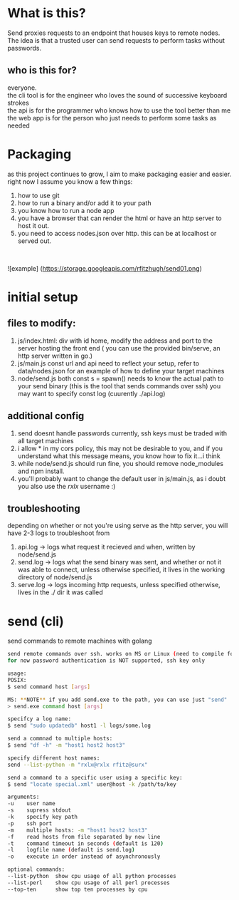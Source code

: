 # What is this?
Send proxies requests to an endpoint that houses keys to remote nodes. The idea is that a trusted user can send requests to perform tasks without passwords.

## who is this for?
everyone.
<br>
the cli tool is for the engineer who loves the sound of successive keyboard strokes
<br>
the api is for the programmer who knows how to use the tool better than me
<br>
the web app is for the person who just needs to perform some tasks as needed

# Packaging
as this project continues to grow, I aim to make packaging easier and easier. right now I assume you know a few things:
<br>
1. how to use git
2. how to run a binary and/or add it to your path
3. you know how to run a node app
4. you have a browser that can render the html or have an http server to host it out.
5. you need to access nodes.json over http. this can be at localhost or served out.
<br>


![example]
(https://storage.googleapis.com/rfitzhugh/send01.png)

# initial setup
## files to modify:
1. js/index.html:
div with id home, modify the address and port to the server hosting the front end ( you can use the provided bin/serve, an http server written in go.)
2. js/main.js
const url and api need to reflect your setup, refer to data/nodes.json for an example of how to define your target machines
3. node/send.js
both const s = spawn() needs to know the actual path to your send binary (this is the tool that sends commands over ssh)
you may want to specify const log (cuurently ./api.log)

## additional config
1. send doesnt handle passwords currently, ssh keys must be traded with all target machines
2. i allow * in my cors policy, this may not be desirable to you, and if you understand what this message means, you know how to fix it...i think
3. while node/send.js should run fine, you should remove node_modules and npm install.
4. you'll probably want to change the default user in js/main.js, as i doubt you also use the *rxlx* username :)

## troubleshooting
depending on whether or not you're using serve as the http server, you will have 2-3 logs to troubleshoot from
1. api.log -> logs what request it recieved and when, written by node/send.js
2. send.log -> logs what the send binary was sent, and whether or not it was able to connect, unless otherwise specified, it lives in the working directory of node/send.js
3. serve.log -> logs incoming http requests, unless specified otherwise, lives in the ./ dir it was called

# send (cli)
send commands to  remote machines with golang
```bash
send remote commands over ssh. works on MS or Linux (need to compile for both)
for now password authentication is NOT supported, ssh key only

usage:
POSIX:
$ send command host [args]

MS: **NOTE** if you add send.exe to the path, you can use just "send"
> send.exe command host [args]

specifcy a log name:
$ send "sudo updatedb" host1 -l logs/some.log

send a commnad to multiple hosts:
$ send "df -h" -m "host1 host2 host3"

specify different host names:
send --list-python -m "rxlx@rxlx rfitz@surx"

send a command to a specific user using a specific key:
$ send "locate special.xml" user@host -k /path/to/key

arguments:
-u    user name
-s    supress stdout
-k    specify key path
-p    ssh port
-m    multiple hosts: -m "host1 host2 host3"
-f    read hosts from file separated by new line
-t    command timeout in seconds (default is 120)
-l    logfile name (default is send.log)
-o    execute in order instead of asynchronously

optional commands:
--list-python  show cpu usage of all python processes
--list-perl    show cpu usage of all perl processes
--top-ten      show top ten processes by cpu
```
